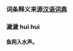 ### 词条释义来源[汉语词典](http://cd.hwxnet.com/view/lkmkijgfpmbpecaa.html)

### 濊濊    huì huì   

#### 鱼网入水声。